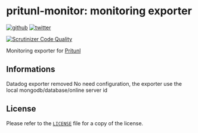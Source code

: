 # pritunl-monitor: monitoring exporter

[![github](https://img.shields.io/badge/github-pritunl-11bdc2.svg?style=flat)](https://github.com/Labbs)
[![twitter](https://img.shields.io/badge/twitter-pritunl-55acee.svg?style=flat)](https://twitter.com/pritunl)

[![Scrutinizer Code Quality](https://scrutinizer-ci.com/g/Labbs/pritunl-monitor/badges/quality-score.png?b=master)](https://scrutinizer-ci.com/g/Labbs/pritunl-monitor/?branch=master)

Monitoring exporter for [Pritunl](https://github.com/Labbs/pritunl)

## Informations
Datadog exporter removed
No need configuration, the exporter use the local mongodb/database/online server id

## License

Please refer to the [`LICENSE`](LICENSE) file for a copy of the license.
